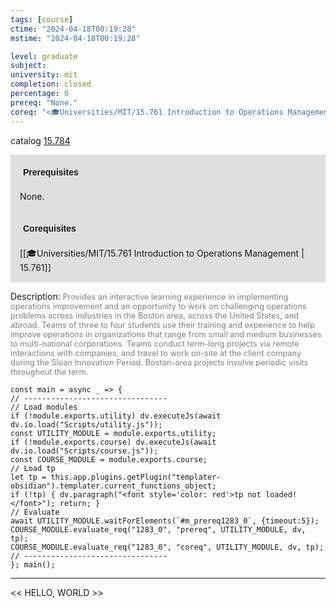 ```yaml
---
tags: [course]
ctime: "2024-04-18T00:19:28"
mstime: "2024-04-18T00:19:28"

level: graduate
subject: 
university: mit
completion: closed
percentage: 0
prereq: "None."
coreq: "<🎓Universities/MIT/15.761 Introduction to Operations Management>"
---
```


catalog [15.784](http://student.mit.edu/catalog/m15c.html#15.784)

<span style="display: block; padding: 15px; background-color: rgb(100, 100, 100, 0.2);"><font id="m_prereq1283_0" style="display: block; font-family: Arial, sans-serif; font-weight: bold; padding: 5px">Prerequisites</font><br><span id="prereq1283_0">None.</span></span>
<span style="display: block; padding: 15px; background-color: rgb(100, 100, 100, 0.2);"><font id="m_coreq1283_0" style="display: block; font-family: Arial, sans-serif; font-weight: bold; padding: 5px">Corequisites</font><br><span id="coreq1283_0">[[🎓Universities/MIT/15.761 Introduction to Operations Management | 15.761]]</span></span>

<font style="">Description:</font>
<font style="color: grey; font-size: 0.8rem;">Provides an interactive learning experience in implementing operations improvement and an opportunity to work on challenging operations problems across industries in the Boston area, across the United States, and abroad. Teams of three to four students use their training and experience to help improve operations in organizations that range from small and medium businesses to multi-national corporations. Teams conduct term-long projects via remote interactions with companies, and travel to work on-site at the client company during the Sloan Innovation Period. Boston-area projects involve periodic visits throughout the term.</font>

```dataviewjs
const main = async _ => {
// --------------------------------
// Load modules
if (!module.exports.utility) dv.executeJs(await dv.io.load("Scripts/utility.js"));
const UTILITY_MODULE = module.exports.utility;
if (!module.exports.course) dv.executeJs(await dv.io.load("Scripts/course.js"));
const COURSE_MODULE = module.exports.course;
// Load tp
let tp = this.app.plugins.getPlugin("templater-obsidian").templater.current_functions_object;
if (!tp) { dv.paragraph("<font style='color: red'>tp not loaded!</font>"); return; }
// Evaluate
await UTILITY_MODULE.waitForElements(`#m_prereq1283_0`, {timeout:5});
COURSE_MODULE.evaluate_req("1283_0", "prereq", UTILITY_MODULE, dv, tp);
COURSE_MODULE.evaluate_req("1283_0", "coreq", UTILITY_MODULE, dv, tp);
// --------------------------------
}; main();
```

---

<< HELLO, WORLD >>
